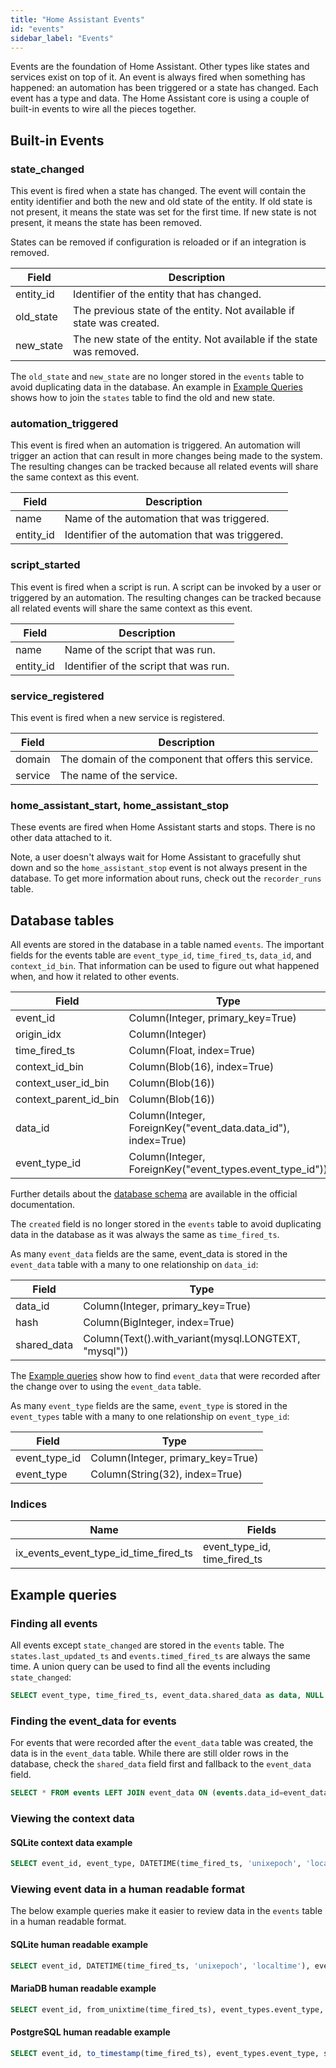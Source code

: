 ```yaml
---
title: "Home Assistant Events"
id: "events"
sidebar_label: "Events"
---
```


Events are the foundation of Home Assistant. Other types like states and services exist on top of it. An event is always fired when something has happened: an automation has been triggered or a state has changed. Each event has a type and data. The Home Assistant core is using a couple of built-in events to wire all the pieces together.

## Built-in Events

### state_changed

This event is fired when a state has changed. The event will contain the entity identifier and both the new and old state of the entity. If old state is not present, it means the state was set for the first time. If new state is not present, it means the state has been removed.

States can be removed if configuration is reloaded or if an integration is removed.

| Field     | Description                                                           |
| --------- | --------------------------------------------------------------------- |
| entity_id | Identifier of the entity that has changed.                            |
| old_state | The previous state of the entity. Not available if state was created. |
| new_state | The new state of the entity. Not available if the state was removed.  |

The `old_state` and `new_state` are no longer stored in the `events` table to avoid duplicating data in the database. An example in [Example Queries](#example-queries) shows how to join the `states` table to find the old and new state.

### automation_triggered

This event is fired when an automation is triggered. An automation will trigger an action that can result in more changes being made to the system. The resulting changes can be tracked because all related events will share the same context as this event.

| Field     | Description                                      |
| --------- | ------------------------------------------------ |
| name      | Name of the automation that was triggered.       |
| entity_id | Identifier of the automation that was triggered. |

### script_started

This event is fired when a script is run. A script can be invoked by a user or triggered by an automation. The resulting changes can be tracked because all related events will share the same context as this event.

| Field     | Description                            |
| --------- | -------------------------------------- |
| name      | Name of the script that was run.       |
| entity_id | Identifier of the script that was run. |

### service_registered

This event is fired when a new service is registered.

| Field   | Description                                           |
| ------- | ----------------------------------------------------- |
| domain  | The domain of the component that offers this service. |
| service | The name of the service.                              |

### home_assistant_start, home_assistant_stop

These events are fired when Home Assistant starts and stops. There is no other data attached to it.

Note, a user doesn't always wait for Home Assistant to gracefully shut down and so the `home_assistant_stop` event is not always present in the database. To get more information about runs, check out the `recorder_runs` table.

## Database tables

All events are stored in the database in a table named `events`. The important fields for the events table are `event_type_id`, `time_fired_ts`, `data_id`, and `context_id_bin`. That information can be used to figure out what happened when, and how it related to other events.

| Field                 | Type                                                                 |
| --------------------- | -------------------------------------------------------------------- |
| event_id              | Column(Integer, primary_key=True)                                    |
| origin_idx            | Column(Integer)                                                      |
| time_fired_ts         | Column(Float, index=True)                                            |
| context_id_bin        | Column(Blob(16), index=True)                                         |
| context_user_id_bin   | Column(Blob(16))                                                     |
| context_parent_id_bin | Column(Blob(16))                                                     |
| data_id               | Column(Integer, ForeignKey("event_data.data_id"), index=True)        |
| event_type_id         | Column(Integer, ForeignKey("event_types.event_type_id"))             |

Further details about the [database schema](https://www.home-assistant.io/docs/backend/database/#schema) are available in the official documentation.

The `created` field is no longer stored in the `events` table to avoid duplicating data in the database as it was always the same as `time_fired_ts`.

As many `event_data` fields are the same, event_data is stored in the `event_data` table with a many to one relationship on `data_id`:

| Field             | Type                                                                 |
| ----------------- | -------------------------------------------------------------------- |
| data_id           | Column(Integer, primary_key=True)                                    |
| hash              | Column(BigInteger, index=True)                                       |
| shared_data       | Column(Text().with_variant(mysql.LONGTEXT, "mysql"))                 |

The [Example queries](#example-queries) show how to find `event_data` that were recorded after the change over to using the `event_data` table.

As many `event_type` fields are the same, `event_type` is stored in the `event_types` table with a many to one relationship on `event_type_id`:

| Field             | Type                                                                 |
| ----------------- | -------------------------------------------------------------------- |
| event_type_id     | Column(Integer, primary_key=True)                                    |
| event_type        | Column(String(32), index=True)                                       |

### Indices

| Name                                  | Fields                       |
| ------------------------------------- | ---------------------------- |
| ix_events_event_type_id_time_fired_ts | event_type_id, time_fired_ts |

## Example queries

### Finding all events

All events except `state_changed` are stored in the `events` table. The `states.last_updated_ts` and `events.timed_fired_ts` are always the same time. A union query can be used to find all the events including `state_changed`:

```sql
SELECT event_type, time_fired_ts, event_data.shared_data as data, NULL as attributes, context_id FROM events LEFT JOIN event_data ON (events.data_id=event_data.data_id) UNION ALL select 'state_changed' as event_type, last_updated_ts as time_fired_ts, NULL as data, state_attributes.shared_attrs as attributes, context_id from states LEFT JOIN state_attributes ON states.attributes_id = state_attributes.attributes_id;
```

### Finding the event_data for events

For events that were recorded after the `event_data` table was created, the data is in the `event_data` table. While there are still older rows in the database, check the `shared_data` field first and fallback to the `event_data` field.

```sql
SELECT * FROM events LEFT JOIN event_data ON (events.data_id=event_data.data_id);
```

### Viewing the context data

#### SQLite context data example

```sql
SELECT event_id, event_type, DATETIME(time_fired_ts, 'unixepoch', 'localtime'), hex(context_id_bin), hex(context_parent_id_bin) FROM events;
```

### Viewing event data in a human readable format

The below example queries make it easier to review data in the `events` table in a human readable format.

#### SQLite human readable example

```sql
SELECT event_id, DATETIME(time_fired_ts, 'unixepoch', 'localtime'), event_types.event_type, shared_data, hex(context_id_bin) FROM events LEFT JOIN event_data ON (events.data_id=event_data.data_id) LEFT JOIN event_types ON (events.event_type_id=event_types.event_type_id)
```

#### MariaDB human readable example

```sql
SELECT event_id, from_unixtime(time_fired_ts), event_types.event_type, shared_data, hex(context_id_bin) FROM events LEFT JOIN event_data on (events.data_id=event_data.data_id) LEFT JOIN event_types ON (events.event_type_id=event_types.event_type_id)
```

#### PostgreSQL human readable example

```sql
SELECT event_id, to_timestamp(time_fired_ts), event_types.event_type, shared_data, context_id_bin FROM events LEFT JOIN event_data on (events.data_id=event_data.data_id) LEFT JOIN event_types ON (events.event_type_id=event_types.event_type_id);
```
